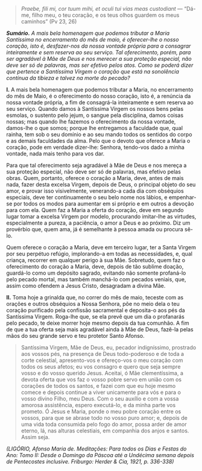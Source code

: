 > *Praebe, fili mi, cor tuum mihi, et oculi tui vias meas custodiant* — “Dá-me, filho meu, o teu coração, e os teus olhos guardem os meus caminhos” (Pv 23, 26)

***Sumário.** A mais bela homenagem que podemos tributar a Maria Santíssima no encerramento do mês de maio, é oferecer-lhe o nosso coração, isto é, desfazer-nos da nossa vontade própria para a consagrar inteiramente e sem reserva ao seu serviço. Tal oferecimento, porém, para ser agradável à Mãe de Deus e nos merecer a sua proteção especial, não deve ser só de palavras, mas ser efetivo pelos atos. Como se poderá dizer que pertence a Santíssima Virgem o coração que está na sonolência contínua da tibieza e talvez na morte do pecado?*

**I.** A mais bela homenagem que podemos tributar a Maria, no encerramento do mês de Maio, é o oferecimento do nosso coração, isto é, a renúncia da nossa vontade própria, a fim de consagrá-la inteiramente e sem reserva ao seu serviço. Quando damos à Santíssima Virgem os nossos bens pelas esmolas, o sustento pelo jejum, o sangue pela disciplina, damos coisas nossas; mas quando lhe fazemos o oferecimento da nossa vontade, damos-lhe o que somos; porque lhe entregamos a faculdade que, qual rainha, tem sob o seu domínio e ao seu mando todos os sentidos do corpo e as demais faculdades da alma. Pelo que o devoto que oferece a Maria o coração, pode em verdade dizer-lhe: Senhora, tendo-vos dado a minha vontade, nada mais tenho para vos dar.

Para que tal oferecimento seja agradável à Mãe de Deus e nos mereça a sua proteção especial, não deve ser só de palavras, mas efetivo pelas obras. Quem, portanto, oferece o coração a Maria, deve, antes de mais nada, fazer desta excelsa Virgem, depois de Deus, o principal objeto do seu amor, e provar isso visivelmente, venerando-a cada dia com obséquios especiais, deve ter continuamente o seu belo nome nos lábios, e empenhar-se por todos os modos para aumentar em si próprio e em outros a devoção para com ela. Quem faz a Maria a oferta do coração, deve em segundo lugar tomar a excelsa Virgem por modelo, procurando imitar-lhe as virtudes, especialmente a pureza, a paciência, o amor a Deus e ao próximo. Diz um provérbio que, quem ama, já é semelhante à pessoa amada ou procura sê-lo.

Quem oferece o coração a Maria, deve em terceiro lugar, ter a Santa Virgem por seu perpétuo refúgio, implorando-a em todas as necessidades, e, qual criança, recorrer em qualquer perigo à sua Mãe. Sobretudo, quem faz o oferecimento do coração a Maria, deve, depois de tão sublime doação, guardá-lo como um depósito sagrado, evitando não somente profaná-lo pelo pecado mortal, mas também manchá-lo com pecados veniais, que, assim como ofendem a Jesus Cristo, desagradam a divina Mãe.

**II.** Toma hoje a grinalda que, no correr do mês de maio, teceste com as orações e outros obséquios a Nossa Senhora, põe no meio dela o teu coração purificado pela confissão sacramental e deposita-o aos pés da Santíssima Virgem. Roga-lhe que, se ela prevê que um dia o profanarás pelo pecado, te deixe morrer hoje mesmo depois da tua comunhão. A fim de que a tua oferta seja mais agradável ainda à Mãe de Deus, fazê-la pelas mãos do seu grande servo e teu protetor Santo Afonso.

> Santíssima Virgem, Mãe de Deus, eu, pecador indigníssimo, prostrado aos vossos pés, na presença de Deus todo-poderoso e de toda a corte celestial, apresento-vos e ofereço-vos o meu coração com todos os seus afetos; eu vos consagro e quero que seja sempre vosso e do vosso querido Jesus. Aceitai, ó Mãe clementíssima, a devota oferta que vos faz o vosso pobre servo em união com os corações de todos os santos, e fazei com que eu hoje mesmo comece e depois continue a viver unicamente para vós e para o vosso divino Filho, meu Deus. Com o seu auxílio e com a vossa amorosa assistência, espero executá-lo, e da minha parte vos prometo. Ó Jesus e Maria, ponde o meu pobre coração entre os vossos, para que se abrase todo no vosso puro amor; e, depois de uma vida toda consumida pelo fogo do amor, possa arder de amor eterno, lá, nas alturas celestiais, em companhia dos anjos e santos. Assim seja.

*(LIGÓRIO, Afonso Maria de. Meditações: Para todos os Dias e Festas do Ano: Tomo II: Desde o Domingo da Páscoa até a Undécima semana depois de Pentecostes inclusive. Friburgo: Herder & Cia, 1921, p. 336-338)*
